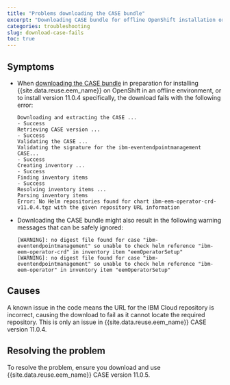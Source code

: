 ```yaml
---
title: "Problems downloading the CASE bundle"
excerpt: "Downloading CASE bundle for offline OpenShift installation or to install Event Endpoint Management version 11.0.4 specifically fails with an error message, or produces warnings."
categories: troubleshooting
slug: download-case-fails
toc: true
---
```


## Symptoms

- When [downloading the CASE bundle](../../installing/offline/#download-the-case-bundle) in preparation for installing {{site.data.reuse.eem_name}} on OpenShift in an offline environment, or to install version 11.0.4 specifically, the download fails with the following error:
   
   ```shell
   Downloading and extracting the CASE ...
   - Success
   Retrieving CASE version ...
   - Success
   Validating the CASE ...
   Validating the signature for the ibm-eventendpointmanagement CASE...
   - Success
   Creating inventory ...
   - Success
   Finding inventory items
   - Success
   Resolving inventory items ...
   Parsing inventory items
   Error: No Helm repositories found for chart ibm-eem-operator-crd-v11.0.4.tgz with the given repository URL information
   ```

- Downloading the CASE bundle might also result in the following warning messages that can be safely ignored:
   
   ```
   [WARNING]: no digest file found for case "ibm-eventendpointmanagement" so unable to check helm reference "ibm-eem-operator-crd" in inventory item "eemOperatorSetup"
   [WARNING]: no digest file found for case "ibm-eventendpointmanagement" so unable to check helm reference "ibm-eem-operator" in inventory item "eemOperatorSetup"
   ```

## Causes

A known issue in the code means the URL for the IBM Cloud repository is incorrect, causing the download to fail as it cannot locate the required repository. This is only an issue in {{site.data.reuse.eem_name}} CASE version 11.0.4.

## Resolving the problem

To resolve the problem, ensure you download and use {{site.data.reuse.eem_name}} CASE version 11.0.5.
